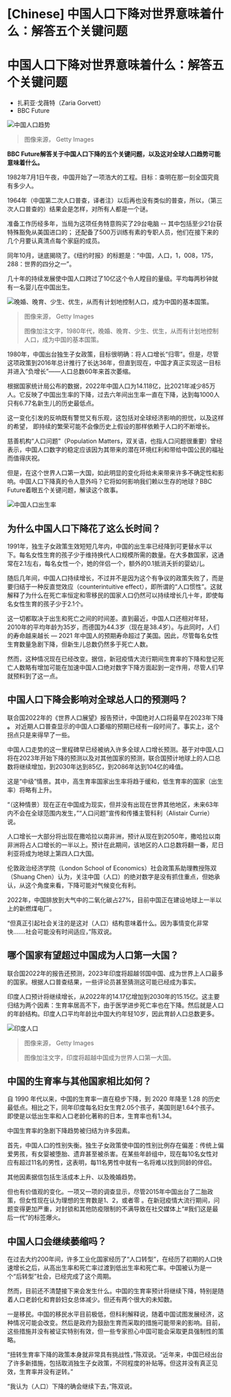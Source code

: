 # [Chinese] 中国人口下降对世界意味着什么：解答五个关键问题

#  中国人口下降对世界意味着什么：解答五个关键问题

  * 扎莉亚·戈薇特（Zaria Gorvett） 
  * BBC Future 


![中国人口趋势](_128397680_0fcb6b65-5627-4b25-827a-3e64e5d44bb4.jpg)

> 图像来源，  Getty Images

**BBC Future解答关于中国人口下降的五个关键问题，以及这对全球人口趋势可能意味着什么。**

1982年7月1日午夜，中国开始了一项浩大的工程。目标：查明在那一刻全国究竟有多少人。

1964年（中国第二次人口普查，译者注）以后再也没有类似的普查，所以，（第三次人口普查的）结果会是怎样，对所有人都是一个谜。


准备工作历经多年，当局为这项任务特意购买了29台电脑 -- 其中包括至少21台获特殊豁免从美国进口的； 还配备了500万训练有素的专职人员，他们在接下来的几个月要认真清点每个家庭的成员。

同年10月，谜底揭晓了。《纽约时报》的标题是：“中国，人口，1，008，175，288：世界的四分之一”。

几十年的持续发展使中国人口跨过了10亿这个令人瞠目的量级。平均每两秒钟就有一名婴儿在中国出生。

![晚婚、晚育、少生、优生，从而有计划地控制人口，成为中国的基本国策。](_128397688_bd0dc6ca-3f3d-4d83-bf1a-85f9b42e3282.jpg)

> 图像来源，  Getty Images
>
> 图像加注文字，1980年代，晚婚、晚育、少生、优生，从而有计划地控制人口，成为中国的基本国策。

1980年，中国出台独生子女政策，目标很明确：将人口增长“归零”。但是，尽管这项政策到2016年总计推行了长达36年，但直到现在，中国才真正实现这一目标并进入“负增长”——人口总数60年来首次萎缩。

根据国家统计局公布的数据，2022年中国人口为14.118亿，比2021年减少85万人。它反映了中国出生率的下降，过去六年间出生率一直在下降，达到每1000人只有6.77名新生儿的历史最低点。

这一变化引发的反响既有警觉又有乐观，这包括对全球经济影响的担忧，以及这样的希望， 即持续的繁荣可能不会像历史上假设的那样依赖于人口的不断增长。

慈善机构“人口问题”（Population Matters，双关语，也指人口问题很重要）曾经表示，中国人口数字的稳定应该因为其带来的潜在环境红利和带给中国公民的福祉而值得庆祝。

但是，在这个世界人口第一大国，如此明显的变化将给未来带来许多不确定性和影响。中国人口下降真的令人意外吗？它将如何影响我们赖以生存的地球？BBC Future着眼五个关键问题，解读这个故事。

![中国人口出生率](_128321489_china_birthrate_chinese-2x-nc-002.png)

##  为什么中国人口下降花了这么长时间？

1991年，独生子女政策生效短短几年内，中国的出生率已经降到可更替水平以下。每名女性生育的孩子少于维持换代人口规模所需的数量。在大多数国家，这通常在2.1左右，每名女性一个，她的伴侣一个，额外的0.1抵消夭折的婴幼儿。

随后几年间，中国人口持续增长，不过并不是因为这个有争议的政策失败了，而是要归结于一种反直觉效应（counterintuitive effect），即所谓的“人口惯性”。这就解释了为什么在死亡率恒定和零移民的国家人口仍然可以持续增长几十年，即使每名女性生育的孩子少于2.1个。

这一切都取决于出生和死亡之间的时间差。直到最近，中国人口还相对年轻，2010年的平均年龄为35岁，而德国为44.3岁（现在是38.4岁）。与此同时，人们的寿命越来越长 — 2021 年中国人的预期寿命超过了美国。因此，尽管每名女性生育数量急剧下降，但新生儿总数仍然多于死亡人数。

然而，这种情况现在已经改变。据信，新冠疫情大流行期间生育率的下降和登记死亡人数略有增加可能在加速中国人口绝对数字下降方面起到一定作用，尽管人们早就预料到了这一点。


##  中国人口下降会影响对全球总人口的预测吗？

联合国2022年的《世界人口展望》报告预计，中国绝对人口将最早在2023年下降 **。** 对近期人口普查显示的中国人口萎缩的预期已经有一段时间了。事实上，这个拐点只是来得早了一些。

中国人口走势的这一里程碑早已经被纳入许多全球人口增长预测。基于对中国人口将在2023年开始下降的预测以及对其他国家的预测，联合国预计地球上的人口总数将继续增加，到2030年达到85亿，到2086年达到104亿的峰值。

这是“中级”情景。其中，高生育率国家出生率将趋于缓和，低生育率的国家（出生率）将略有上升。

“（这种情景）现在正在中国成为现实，但并没有出现在世界其他地区，未来63年内不会在全球范围内发生，”“人口问题”宣传和传播主管科利（Alistair Currie）说。

人口增长一大部分将出现在撒哈拉以南非洲，预计从现在到2050年，撒哈拉以南非洲将占人口增长的一半以上。预计在此期间，该地区的人口总数将翻一番，尼日利亚将成为地球上第四人口大国。

伦敦政治经济学院（London School of Economics）社会政策系助理教授陈双（Shuang Chen）认为，关注中国（人口）的绝对数字是没有抓住重点，但她承认，从这个角度来看，下降可能对气候变化有利。

2022年，中国排放到大气中的二氧化碳占27%，目前中国正在建设地球上一半以上的新燃煤电厂。

“但真正引起社会关注的是这对（人口）结构意味着什么。因为事情变化非常快.......社会可能没有时间适应，”陈双说。

##  哪个国家有望超过中国成为人口第一大国？

联合国2022年的报告还预测，2023年印度将超越邻国中国、成为世界上人口最多的国家。根据人口普查结果，一些评论员甚至猜测这可能已经成为事实。

印度人口预计将继续增长，从2022年的14.17亿增加到2030年的15.15亿。这主要归结为两个因素：生育率居高不下，由于医学进步死亡率也在下降。然后就是人口的年龄结构。印度人口平均年龄比中国大约年轻10岁，因此育龄人口总数更多。

![印度人口](_128397686_91792d5b-5d9d-432c-bded-b67878afe015.jpg)

> 图像来源，  Getty Images
>
> 图像加注文字，印度将超越中国成为世界人口第一大国。

##  中国的生育率与其他国家相比如何？

自 1990 年代以来，中国的生育率一直在稳步下降，到 2020 年降至 1.28 的历史最低点。相比之下，同年印度每名妇女生育2.05个孩子，美国则是1.64个孩子。即使是以低出生率和人口老龄化著称的日本，生育率也有1.34。

中国生育率的急剧下降趋势被归结为许多因素。

首先，中国人口的性别失衡。独生子女政策使中国的性别比例存在偏差：传统上偏爱男孩，有女婴被堕胎、遗弃甚至被杀害。在某些年龄组中，现在每10名女性对应有超过11名的男性，这表明，每11名男性中就有一名将难以找到同龄的伴侣。

其他因素据信包括生活成本上升、以及晚婚趋势。

但也有价值观的变化。一项又一项的调查显示，尽管2015年中国出台了二胎政策，但女性现在认为理想的生育数是1、2，或者零 。在新冠疫情大流行期间，问题变得更加严重，对封锁和其他防疫限制的不满导致在社交媒体上“#我们这是最后一代”的标签爆火。

##  中国人口会继续萎缩吗？

在过去大约200年间，许多工业化国家经历了“人口转型”，在经历了初期的人口快速增长之后，从高出生率和死亡率过渡到低出生率和死亡率。中国被认为是一个“后转型”社会，已经完成了这个周期。

然而，目前还不清楚接下来会发生什么。中国的生育率预计将继续下降，特别是随着人口老龄化和育龄妇女总体减少。但还有两个很大的未知数。

一是移民。中国的移民水平目前极低，但科利解释说，随着中国试图发展经济，这种情况可能会改变。然后是政府为鼓励生育而采取的措施可能带来的影响。目前，这些措施并没有被证实特别有效，但一些专家担心中国可能会采取更具强制性的策略。

“扭转生育率下降的政策本身就非常具有挑战性，”陈双说。“近年来，中国已经出台了许多新措施，包括取消独生子女政策，不同程度的补贴等。但这并没有真正见效，生育率并没有逆转。”

“我认为（人口）下降的确会继续下去，”陈双说。


